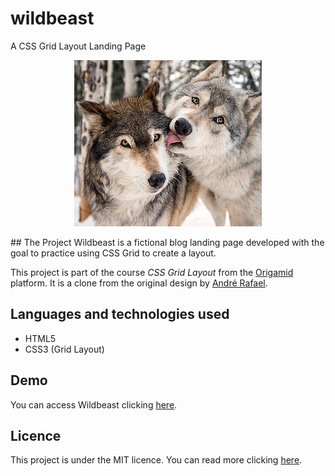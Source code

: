 # wildbeast
 A CSS Grid Layout Landing Page
<p align="center">
  <img width="300" height="266" src="https://github.com/danielaversa/wildbeast/blob/main/img/wolf2.jpg" alt="Wolf">
</p>
## The Project
Wildbeast is a fictional blog landing page developed with the goal to practice using CSS Grid to create a layout.

This project is part of the course *CSS Grid Layout* from the [Origamid](https://origamid.com) platform. It is a clone from the original design by [André Rafael](https://github.com/origamid).

## Languages and technologies used
- HTML5
- CSS3 (Grid Layout)
  
## Demo

You can access Wildbeast clicking [here](https://wildbeast.daniaversa.dev).

## Licence

This project is under the MIT licence. You can read more clicking [here](https://github.com/danielaversa/flexblog/blob/main/LICENSE). 